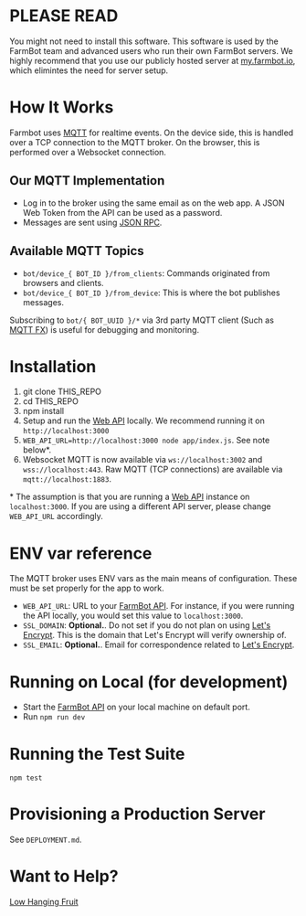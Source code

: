 # PLEASE READ

You might not need to install this software. This software is used by the FarmBot team and advanced users who run their own FarmBot servers. We highly recommend that you use our publicly hosted server at [my.farmbot.io](http://my.farmbot.io), which elimintes the need for server setup.

# How It Works

Farmbot uses [MQTT](https://en.wikipedia.org/wiki/MQTT) for realtime events. On the device side, this is handled over a TCP connection to the MQTT broker. On the browser, this is performed over a Websocket connection.

## Our MQTT Implementation

 * Log in to the broker using the same email as on the web app. A JSON Web Token from the API can be used as a password.
 * Messages are sent using [JSON RPC](https://en.wikipedia.org/wiki/JSON-RPC).

## Available MQTT Topics

 * `bot/device_{ BOT_ID }/from_clients`: Commands originated from browsers and clients.
 * `bot/device_{ BOT_ID }/from_device`: This is where the bot publishes messages.

Subscribing to `bot/{ BOT_UUID }/*` via 3rd party MQTT client (Such as [MQTT FX](http://mqttfx.jfx4ee.org/index.php/download)) is useful for debugging and monitoring.

# Installation

1. git clone THIS_REPO
2. cd THIS_REPO
3. npm install
4. Setup and run the [Web API](https://github.com/FarmBot/Farmbot-Web-API) locally. We recommend running it on `http://localhost:3000`
5. `WEB_API_URL=http://localhost:3000 node app/index.js`. See note below*.
6. Websocket MQTT is now available via `ws://localhost:3002` and `wss://localhost:443`.  Raw MQTT (TCP connections) are available via `mqtt://localhost:1883`. 

\* The assumption is that you are running a [Web API](https://github.com/FarmBot/Farmbot-Web-API) instance on `localhost:3000`. If you are using a different API server, please change `WEB_API_URL` accordingly.

# ENV var reference

The MQTT broker uses ENV vars as the main means of configuration. These must be set properly for the app to work.

 * `WEB_API_URL`: URL to your [FarmBot API](https://github.com/FarmBot/Farmbot-Web-API). For instance, if you were running the API locally, you would set this value to `localhost:3000`.
 * `SSL_DOMAIN`: **Optional.**. Do not set if you do not plan on using [Let's Encrypt](https://letsencrypt.org/). This is the domain that Let's Encrypt will verify ownership of.
 * `SSL_EMAIL`: **Optional.**. Email for correspondence related to [Let's Encrypt](https://letsencrypt.org/).

# Running on Local (for development)

 * Start the [FarmBot API](https://github.com/FarmBot/Farmbot-Web-API) on your local machine on default port.
 * Run `npm run dev`

# Running the Test Suite

`npm test`

# Provisioning a Production Server

See `DEPLOYMENT.md`.

# Want to Help?

[Low Hanging Fruit](https://github.com/FarmBot/mqtt-gateway/search?q=TODO&utf8=%E2%9C%93)